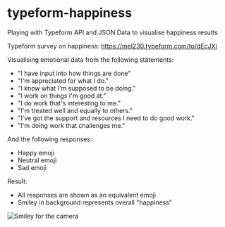 # typeform-happiness
Playing with Typeform API and JSON Data to visualise happiness results

Typeform survey on happiness:
https://mel230.typeform.com/to/dEcJXj

Visualising emotional data from the following statements:
- "I have input into how things are done"
- "I'm appreciated for what I do."
- "I know what I'm supposed to be doing."
- "I work on things I'm good at."
- "I do work that's interesting to me."
- "I'm treated well and equally to others."
- "I've got the support and resources I need to do good work."
- "I'm doing work that challenges me."

And the following responses:
- Happy emoji
- Neutral emoji
- Sad emoji

Result:
- All responses are shown as an equivalent emoji
- Smiley in background represents overall "happiness"

![Smiley for the camera](http://i.imgur.com/z4xAoFO.png)
